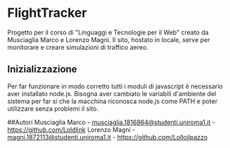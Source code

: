 # FlightTracker
Progetto per il corso di "Linguaggi e Tecnologie per il Web" creato da Musciaglia Marco e Lorenzo Magni.
Il sito, hostato in locale, serve per monitorare e creare simulazioni di traffico aereo.

## Inizializzazione
Per far funzionare in modo corretto tutti i moduli di javascript è necessario aver installato node.js.
Bisogna aver cambiato le variabili d'ambiente del sistema per far si che la macchina riconosca node.js come PATH e poter utilizzare senza problemi il sito.

##Autori
Musciaglia Marco - musciaglia.1816864@studenti.uniroma1.it - https://github.com/Loldlink
Lorenzo Magni - magni.1872113@studenti.uniroma1.it - https://github.com/Lolloilpazzo
